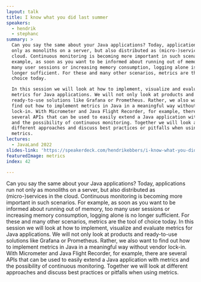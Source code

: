 ```yaml
---
layout: talk
title: I know what you did last summer
speakers:
  - hendrik
  - stephanc
summary: >
  Can you say the same about your Java applications? Today, applications run not
  only as monoliths on a server, but also distributed as (micro-)services in the
  cloud. Continuous monitoring is becoming more important in such scenarios. For
  example, as soon as you want to be informed about running out of memory, too
  many user sessions or increasing memory consumption, logging alone is no
  longer sufficient. For these and many other scenarios, metrics are the tool of
  choice today.

  In this session we will look at how to implement, visualize and evaluate
  metrics for Java applications. We will not only look at products and
  ready-to-use solutions like Grafana or Prometheus. Rather, we also want to
  find out how to implement metrics in Java in a meaningful way without vendor
  lock-in. With Micrometer and Java Flight Recorder, for example, there are
  several APIs that can be used to easily extend a Java application with metrics
  and the possibility of continuous monitoring. Together we will look at
  different approaches and discuss best practices or pitfalls when using
  metrics.
lectures:
  - JavaLand 2022
slides-link: 'https://speakerdeck.com/hendrikebbers/i-know-what-you-did-last-summer'
featuredImage: metrics
index: 42

---
```


Can you say the same about your Java applications? Today, applications run not only as monoliths on a server, but also distributed as (micro-)services in the cloud. Continuous monitoring is becoming more important in such scenarios. For example, as soon as you want to be informed about running out of memory, too many user sessions or increasing memory consumption, logging alone is no longer sufficient. For these and many other scenarios, metrics are the tool of choice today.
In this session we will look at how to implement, visualize and evaluate metrics for Java applications. We will not only look at products and ready-to-use solutions like Grafana or Prometheus. Rather, we also want to find out how to implement metrics in Java in a meaningful way without vendor lock-in. With Micrometer and Java Flight Recorder, for example, there are several APIs that can be used to easily extend a Java application with metrics and the possibility of continuous monitoring. Together we will look at different approaches and discuss best practices or pitfalls when using metrics.
